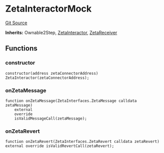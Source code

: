 # ZetaInteractorMock
[Git Source](https://github.com/zeta-chain/protocol-contracts/blob/2e5223462d9ac9dedd79e76ede471832bb2c40e7/contracts/evm/testing/ZetaInteractorMock.sol)

**Inherits:**
Ownable2Step, [ZetaInteractor](/contracts/evm/tools/ZetaInteractor.sol/abstract.ZetaInteractor.md), [ZetaReceiver](/contracts/zevm/ZetaConnectorZEVM.sol/interface.ZetaReceiver.md)


## Functions
### constructor


```solidity
constructor(address zetaConnectorAddress) ZetaInteractor(zetaConnectorAddress);
```

### onZetaMessage


```solidity
function onZetaMessage(ZetaInterfaces.ZetaMessage calldata zetaMessage)
    external
    override
    isValidMessageCall(zetaMessage);
```

### onZetaRevert


```solidity
function onZetaRevert(ZetaInterfaces.ZetaRevert calldata zetaRevert) external override isValidRevertCall(zetaRevert);
```

